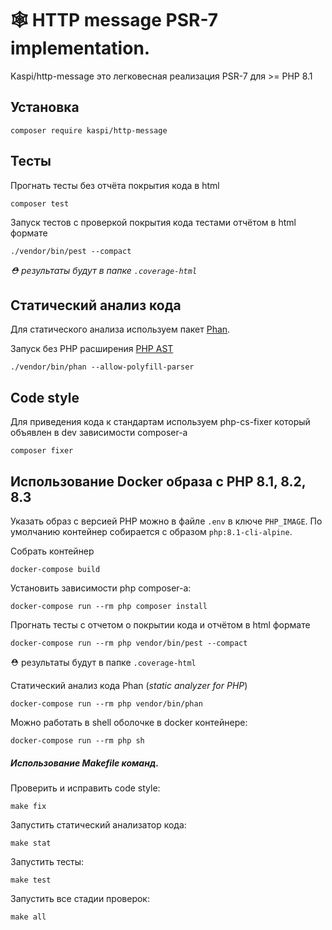 # 🕸 HTTP message PSR-7 implementation.

Kaspi/http-message это легковесная реализация PSR-7 для >= PHP 8.1

## Установка

```shell
composer require kaspi/http-message
```

## Тесты
Прогнать тесты без отчёта покрытия кода в html
```shell
composer test
```
Запуск тестов с проверкой покрытия кода тестами отчётом в html формате
```shell
./vendor/bin/pest --compact
```
_⛑ pезультаты будут в папке `.coverage-html`_

## Статический анализ кода

Для статического анализа используем пакет [Phan](https://github.com/phan/phan).

Запуск без PHP расширения [PHP AST](https://github.com/nikic/php-ast)

```shell
./vendor/bin/phan --allow-polyfill-parser
```

## Code style
Для приведения кода к стандартам используем php-cs-fixer который объявлен
в dev зависимости composer-а

```shell
composer fixer
```

## Использование Docker образа с PHP 8.1, 8.2, 8.3

Указать образ с версией PHP можно в файле `.env` в ключе `PHP_IMAGE`.
По умолчанию контейнер собирается с образом `php:8.1-cli-alpine`.

Собрать контейнер
```shell
docker-compose build
```
Установить зависимости php composer-а:
```shell
docker-compose run --rm php composer install
```
Прогнать тесты с отчетом о покрытии кода и отчётом в html формате
```shell
docker-compose run --rm php vendor/bin/pest --compact
```
⛑ pезультаты будут в папке `.coverage-html`

Статический анализ кода Phan (_static analyzer for PHP_)

```shell
docker-compose run --rm php vendor/bin/phan
```

Можно работать в shell оболочке в docker контейнере:
```shell
docker-compose run --rm php sh
```
##### Использование Makefile команд.
Проверить и исправить code style:
```shell
make fix
```
Запустить статический анализатор кода:
```shell
make stat
```
Запустить тесты:
```shell
make test
```
Запустить все стадии проверок:
```shell
make all
```
